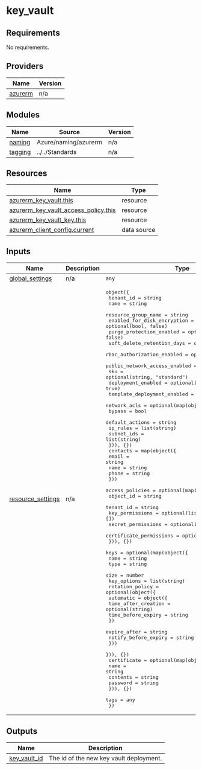 # key_vault

<!-- BEGINNING OF PRE-COMMIT-TERRAFORM DOCS HOOK -->
## Requirements

No requirements.

## Providers

| Name | Version |
|------|---------|
| <a name="provider_azurerm"></a> [azurerm](#provider\_azurerm) | n/a |

## Modules

| Name | Source | Version |
|------|--------|---------|
| <a name="module_naming"></a> [naming](#module\_naming) | Azure/naming/azurerm | n/a |
| <a name="module_tagging"></a> [tagging](#module\_tagging) | ../../Standards | n/a |

## Resources

| Name | Type |
|------|------|
| [azurerm_key_vault.this](https://registry.terraform.io/providers/hashicorp/azurerm/latest/docs/resources/key_vault) | resource |
| [azurerm_key_vault_access_policy.this](https://registry.terraform.io/providers/hashicorp/azurerm/latest/docs/resources/key_vault_access_policy) | resource |
| [azurerm_key_vault_key.this](https://registry.terraform.io/providers/hashicorp/azurerm/latest/docs/resources/key_vault_key) | resource |
| [azurerm_client_config.current](https://registry.terraform.io/providers/hashicorp/azurerm/latest/docs/data-sources/client_config) | data source |

## Inputs

| Name | Description | Type | Default | Required |
|------|-------------|------|---------|:--------:|
| <a name="input_global_settings"></a> [global\_settings](#input\_global\_settings) | n/a | `any` | n/a | yes |
| <a name="input_resource_settings"></a> [resource\_settings](#input\_resource\_settings) | n/a | <pre>object({<br/>    tenant_id                     = string<br/>    name                          = string<br/>    resource_group_name           = string<br/>    enabled_for_disk_encryption   = optional(bool, false)<br/>    purge_protection_enabled      = optional(bool, false)<br/>    soft_delete_retention_days    = optional(number, 30)<br/>    rbac_authorization_enabled    = optional(bool, false)<br/>    public_network_access_enabled = optional(bool, true)<br/>    sku                           = optional(string, "standard")<br/>    deployment_enabled            = optional(bool, true)<br/>    template_deployment_enabled   = optional(bool, true)<br/>    network_acls = optional(map(object({<br/>      bypass          = bool<br/>      default_actions = string<br/>      ip_rules        = list(string)<br/>      subnet_ids      = list(string)<br/>    })), {})<br/>    contacts = map(object({<br/>      email = string<br/>      name  = string<br/>      phone = string<br/>    }))<br/>    access_policies = optional(map(object({<br/>      object_id               = string<br/>      tenant_id               = string<br/>      key_permissions         = optional(list(string), [])<br/>      secret_permissions      = optional(list(string), [])<br/>      certificate_permissions = optional(list(string), [])<br/>    })), {})<br/>    keys = optional(map(object({<br/>      name        = string<br/>      type        = string<br/>      size        = number<br/>      key_options = list(string)<br/>      rotation_policy = optional(object({<br/>        automatic = object({<br/>          time_after_creation = optional(string)<br/>          time_before_expiry  = string<br/>        })<br/>        expire_after         = string<br/>        notify_before_expiry = string<br/>      }))<br/>    })), {})<br/>    certificate = optional(map(object({<br/>      name     = string<br/>      contents = string<br/>      password = string<br/>    })), {})<br/>    tags = any<br/>  })</pre> | n/a | yes |

## Outputs

| Name | Description |
|------|-------------|
| <a name="output_key_vault_id"></a> [key\_vault\_id](#output\_key\_vault\_id) | The id of the new key vault deployment. |
<!-- END OF PRE-COMMIT-TERRAFORM DOCS HOOK -->
